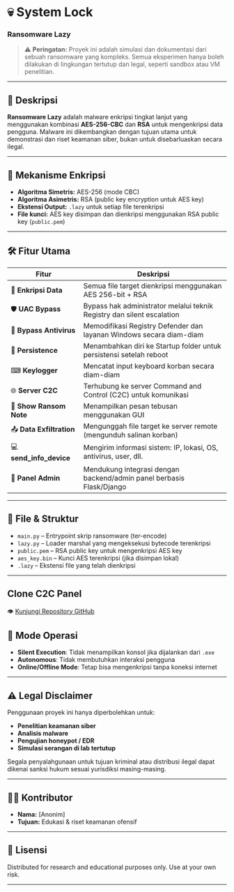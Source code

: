 # 💀 System Lock

<h3>Ransomware Lazy</h3>

> ⚠️ **Peringatan:** Proyek ini adalah simulasi dan dokumentasi dari sebuah ransomware yang kompleks. Semua eksperimen hanya boleh dilakukan di lingkungan tertutup dan legal, seperti sandbox atau VM penelitian.

---

## 📌 Deskripsi

**Ransomware Lazy** adalah malware enkripsi tingkat lanjut yang menggunakan kombinasi **AES-256-CBC** dan **RSA** untuk mengenkripsi data pengguna. Malware ini dikembangkan dengan tujuan utama untuk demonstrasi dan riset keamanan siber, bukan untuk disebarluaskan secara ilegal.

---

## 🔐 Mekanisme Enkripsi

- **Algoritma Simetris:** AES-256 (mode CBC)
- **Algoritma Asimetris:** RSA (public key encryption untuk AES key)
- **Ekstensi Output:** `.lazy` untuk setiap file terenkripsi
- **File kunci:** AES key disimpan dan dienkripsi menggunakan RSA public key (`public.pem`)

---

## 🛠️ Fitur Utama

| Fitur                   | Deskripsi                                                                 |
|------------------------|---------------------------------------------------------------------------|
| 🔐 **Enkripsi Data**     | Semua file target dienkripsi menggunakan AES 256-bit + RSA                |
| 🛡 **UAC Bypass**        | Bypass hak administrator melalui teknik Registry dan silent escalation    |
| 🧬 **Bypass Antivirus**  | Memodifikasi Registry Defender dan layanan Windows secara diam-diam      |
| 🔁 **Persistence**       | Menambahkan diri ke Startup folder untuk persistensi setelah reboot      |
| ⌨ **Keylogger**         | Mencatat input keyboard korban secara diam-diam                          |
| 🌐 **Server C2C**        | Terhubung ke server Command and Control (C2C) untuk komunikasi            |
| 🧾 **Show Ransom Note**  | Menampilkan pesan tebusan menggunakan GUI                                |
| 📤 **Data Exfiltration** | Mengunggah file target ke server remote (mengunduh salinan korban)       |
| 💻 **send_info_device**  | Mengirim informasi sistem: IP, lokasi, OS, antivirus, user, dll.         |
| 🧭 **Panel Admin**       | Mendukung integrasi dengan backend/admin panel berbasis Flask/Django     |

---

## 📁 File & Struktur

- `main.py` – Entrypoint skrip ransomware (ter-encode)
- `lazy.py` – Loader marshal yang mengeksekusi bytecode terenkripsi
- `public.pem` – RSA public key untuk mengenkripsi AES key
- `aes_key.bin` – Kunci AES terenkripsi (jika disimpan lokal)
- `.lazy` – Ekstensi file yang telah dienkripsi

---

## Clone C2C Panel
👁️ [Kunjungi Repository GitHub](https://github.com/RedTeamSector7/lazy-server)


## 🧪 Mode Operasi

- **Silent Execution**: Tidak menampilkan konsol jika dijalankan dari `.exe`
- **Autonomous**: Tidak membutuhkan interaksi pengguna
- **Online/Offline Mode**: Tetap bisa mengenkripsi tanpa koneksi internet

---

## ⚠️ Legal Disclaimer

Penggunaan proyek ini hanya diperbolehkan untuk:

- **Penelitian keamanan siber**
- **Analisis malware**
- **Pengujian honeypot / EDR**
- **Simulasi serangan di lab tertutup**

Segala penyalahgunaan untuk tujuan kriminal atau distribusi ilegal dapat dikenai sanksi hukum sesuai yurisdiksi masing-masing.

---

## 🧑‍💻 Kontributor

- **Nama:** [Anonim]
- **Tujuan:** Edukasi & riset keamanan ofensif

---

## 📜 Lisensi

Distributed for research and educational purposes only. Use at your own risk.

---


